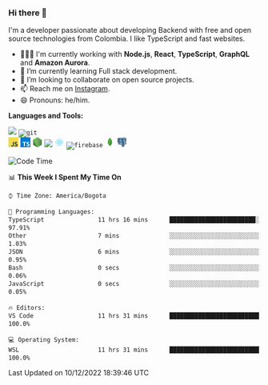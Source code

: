 ### Hi there 👋

I'm a developer passionate about developing Backend with free and open source technologies from Colombia. I like TypeScript and fast websites.

- 👨🏽‍💻 I'm currently working with **Node.js**, **React**, **TypeScript**, **GraphQL** and **Amazon Aurora**.
- 🌱 I’m currently learning Full stack development.
- 🚀 I’m looking to collaborate on open source projects.
- 📫   Reach me on [Instagram](https://instagram.com/nexckycort).
- 😄  Pronouns: he/him.

**Languages and Tools:**  

<code><img height="20"  src="https://upload.wikimedia.org/wikipedia/commons/2/2d/Visual_Studio_Code_1.18_icon.svg"></code>
<code><img src="https://www.vectorlogo.zone/logos/git-scm/git-scm-icon.svg" alt="git" height="20"/> </code>
<code><img height="20" src="https://raw.githubusercontent.com/github/explore/80688e429a7d4ef2fca1e82350fe8e3517d3494d/topics/javascript/javascript.png"></code>
<code><img height="20" src="https://raw.githubusercontent.com/github/explore/80688e429a7d4ef2fca1e82350fe8e3517d3494d/topics/typescript/typescript.png"></code>
<code><img height="20" src="https://raw.githubusercontent.com/github/explore/80688e429a7d4ef2fca1e82350fe8e3517d3494d/topics/nodejs/nodejs.png"></code>
<code><img height="20" src="https://deno.land/logo.svg"></code>
<code><img height="20" src="https://raw.githubusercontent.com/github/explore/80688e429a7d4ef2fca1e82350fe8e3517d3494d/topics/react/react.png"></code>
<code><img src="https://www.vectorlogo.zone/logos/firebase/firebase-icon.svg" alt="firebase"  height="20"/></code>
<code><img src="https://raw.githubusercontent.com/devicons/devicon/master/icons/mongodb/mongodb-original.svg"  height="20"/></code>
<code><img src="https://raw.githubusercontent.com/devicons/devicon/master/icons/postgresql/postgresql-original.svg" height="20"/></code>

<!--START_SECTION:waka-->
![Code Time](http://img.shields.io/badge/Code%20Time-2%2C581%20hrs%205%20mins-blue)

📊 **This Week I Spent My Time On** 

```text
⌚︎ Time Zone: America/Bogota

💬 Programming Languages: 
TypeScript               11 hrs 16 mins      ████████████████████████░   97.91% 
Other                    7 mins              ░░░░░░░░░░░░░░░░░░░░░░░░░   1.03% 
JSON                     6 mins              ░░░░░░░░░░░░░░░░░░░░░░░░░   0.95% 
Bash                     0 secs              ░░░░░░░░░░░░░░░░░░░░░░░░░   0.06% 
JavaScript               0 secs              ░░░░░░░░░░░░░░░░░░░░░░░░░   0.05%

🔥 Editors: 
VS Code                  11 hrs 31 mins      █████████████████████████   100.0%

💻 Operating System: 
WSL                      11 hrs 31 mins      █████████████████████████   100.0%

```


 Last Updated on 10/12/2022 18:39:46 UTC
<!--END_SECTION:waka-->
